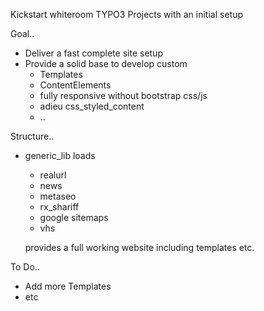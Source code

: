 Kickstart whiteroom TYPO3 Projects with an initial setup


Goal..

* Deliver a fast complete site setup
* Provide a solid base to develop custom
  * Templates
  * ContentElements
  * fully responsive without bootstrap css/js
  * adieu css_styled_content
  * ..


Structure..

* generic_lib loads
  * realurl
  * news
  * metaseo
  * rx_shariff
  * google sitemaps
  * vhs
  
  provides a full working website including templates etc.



To Do..

* Add more Templates
* etc



